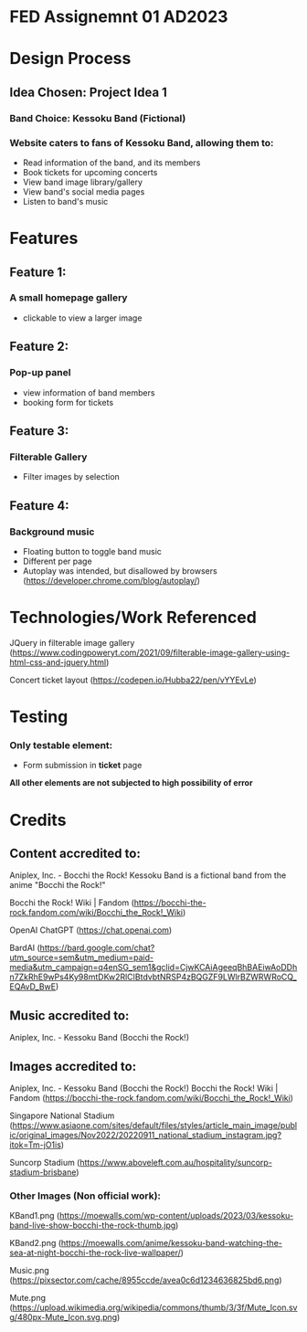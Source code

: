 # FED Assignemnt 01 AD2023

# Design Process
## Idea Chosen: Project Idea 1
### Band Choice: Kessoku Band (Fictional)

### Website caters to fans of Kessoku Band, allowing them to:
- Read information of the band, and its members
- Book tickets for upcoming concerts
- View band image library/gallery
- View band's social media pages
- Listen to band's music

# Features
## Feature 1:
### A small homepage gallery
- clickable to view a larger image

## Feature 2: 
### Pop-up panel
- view information of band members
- booking form for tickets

## Feature 3: 
### Filterable Gallery
- Filter images by selection

## Feature 4: 
### Background music
- Floating button to toggle band music
- Different per page
- Autoplay was intended, but disallowed by browsers (https://developer.chrome.com/blog/autoplay/)

# Technologies/Work Referenced
JQuery in filterable image gallery
(https://www.codingpoweryt.com/2021/09/filterable-image-gallery-using-html-css-and-jquery.html)

Concert ticket layout
(https://codepen.io/Hubba22/pen/vYYEvLe)

# Testing
### Only testable element:
- Form submission in **ticket** page

**All other elements are not subjected to high possibility of error**

# Credits
## Content accredited to:
Aniplex, Inc. - Bocchi the Rock!
Kessoku Band is a fictional band from the anime "Bocchi the Rock!"

Bocchi the Rock! Wiki | Fandom 
(https://bocchi-the-rock.fandom.com/wiki/Bocchi_the_Rock!_Wiki)

OpenAI ChatGPT 
(https://chat.openai.com)

BardAI
(https://bard.google.com/chat?utm_source=sem&utm_medium=paid-media&utm_campaign=q4enSG_sem1&gclid=CjwKCAiAgeeqBhBAEiwAoDDhn7ZkRhE9wPs4Ky98mtDKw2RlCIBtdvbtNRSP4zBQGZF9LWlrBZWRWRoCQ_EQAvD_BwE)

## Music accredited to:
Aniplex, Inc. - Kessoku Band (Bocchi the Rock!)

## Images accredited to:
Aniplex, Inc. - Kessoku Band (Bocchi the Rock!)
Bocchi the Rock! Wiki | Fandom 
(https://bocchi-the-rock.fandom.com/wiki/Bocchi_the_Rock!_Wiki)

Singapore National Stadium 
(https://www.asiaone.com/sites/default/files/styles/article_main_image/public/original_images/Nov2022/20220911_national_stadium_instagram.jpg?itok=Tm-jO1is)

Suncorp Stadium 
(https://www.aboveleft.com.au/hospitality/suncorp-stadium-brisbane)

### Other Images (Non official work):
KBand1.png 
(https://moewalls.com/wp-content/uploads/2023/03/kessoku-band-live-show-bocchi-the-rock-thumb.jpg)

KBand2.png 
(https://moewalls.com/anime/kessoku-band-watching-the-sea-at-night-bocchi-the-rock-live-wallpaper/)

Music.png 
(https://pixsector.com/cache/8955ccde/avea0c6d1234636825bd6.png)

Mute.png
(https://upload.wikimedia.org/wikipedia/commons/thumb/3/3f/Mute_Icon.svg/480px-Mute_Icon.svg.png)


